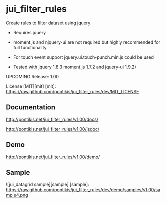 jui_filter_rules
================

Create rules to filter dataset using jquery

* Requires jquery
* moment.js and njquery-ui are not required but highly recommended for full functionality
* For touch event support jquery.ui.touch-punch.min.js could be used

* Tested with jquery 1.8.3 moment.js 1.7.2 and jquery-ui 1.9.2)

UPCOMING Release: 1.00

License [MIT][mit]
[mit]: https://raw.github.com/pontikis/jui_filter_rules/dev/MIT_LICENSE


Documentation
-------------

http://pontikis.net/jui_filter_rules/v1.00/docs/

http://pontikis.net/jui_filter_rules/v1.00/jsdoc/

Demo
----

http://pontikis.net/jui_filter_rules/v1.00/demo/

Sample
------


![jui_datagrid sample][sample]
[sample]: https://raw.github.com/pontikis/jui_filter_rules/dev/demo/samples/v1.00/sample4.png
